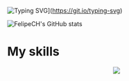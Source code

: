 
  ![Typing SVG](https://readme-typing-svg.demolab.com/?lines=Welcome+for+my+Github)](https://git.io/typing-svg)<br>


![FelipeCH's GitHub stats](https://github-readme-stats.vercel.app/api?username=lipef23937&show_icons=true&theme=dracula)

  <h1> My skills </h1>
<p align="center">
  <a href="https://skillicons.dev">
    <img src="https://skillicons.dev/icons?i=git,androidstudio,js,css,html" />
  </a>
</p>
